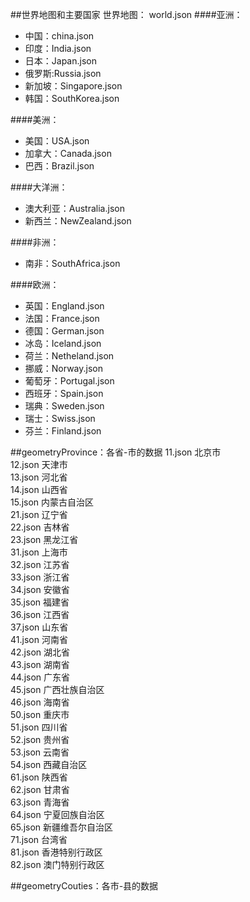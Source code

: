 ##世界地图和主要国家
世界地图： world.json
####亚洲：
- 中国：china.json
- 印度：India.json
- 日本：Japan.json
- 俄罗斯:Russia.json
- 新加坡：Singapore.json
- 韩国：SouthKorea.json  

####美洲：
- 美国：USA.json 
- 加拿大：Canada.json
- 巴西：Brazil.json  

####大洋洲：
- 澳大利亚：Australia.json
- 新西兰：NewZealand.json  

####非洲：
- 南非：SouthAfrica.json   

####欧洲：
- 英国：England.json
- 法国：France.json
- 德国：German.json
- 冰岛：Iceland.json
- 荷兰：Netheland.json
- 挪威：Norway.json
- 葡萄牙：Portugal.json
- 西班牙：Spain.json
- 瑞典：Sweden.json
- 瑞士：Swiss.json
- 芬兰：Finland.json

##geometryProvince：各省-市的数据
11.json  北京市            
12.json  天津市            
13.json  河北省            
14.json  山西省            
15.json  内蒙古自治区      
21.json  辽宁省            
22.json  吉林省            
23.json  黑龙江省          
31.json  上海市            
32.json  江苏省            
33.json  浙江省            
34.json  安徽省            
35.json  福建省            
36.json  江西省            
37.json  山东省            
41.json  河南省            
42.json  湖北省            
43.json  湖南省            
44.json  广东省            
45.json  广西壮族自治区    
46.json  海南省            
50.json  重庆市            
51.json  四川省            
52.json  贵州省            
53.json  云南省            
54.json  西藏自治区        
61.json  陕西省            
62.json  甘肃省            
63.json  青海省            
64.json  宁夏回族自治区    
65.json  新疆维吾尔自治区  
71.json  台湾省            
81.json  香港特别行政区    
82.json  澳门特别行政区    

##geometryCouties：各市-县的数据
